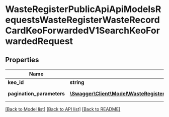 # WasteRegisterPublicApiApiModelsRequestsWasteRegisterWasteRecordCardKeoForwardedV1SearchKeoForwardedRequest

## Properties
Name | Type | Description | Notes
------------ | ------------- | ------------- | -------------
**keo_id** | **string** | Id karty | [optional] 
**pagination_parameters** | [**\Swagger\Client\Model\WasteRegisterPublicApiApiModelsCollectionsPaginationParameters**](WasteRegisterPublicApiApiModelsCollectionsPaginationParameters.md) | Parametry stronicowania | [optional] 

[[Back to Model list]](../README.md#documentation-for-models) [[Back to API list]](../README.md#documentation-for-api-endpoints) [[Back to README]](../README.md)


